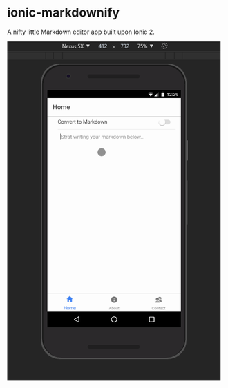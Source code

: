 ionic-markdownify
=================

A nifty little Markdown editor app built upon Ionic 2. 

![](https://raw.githubusercontent.com/amitmerchant1990/ionic-markdownify/master/resources/ionicmarkdown.gif)
